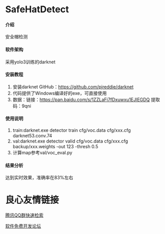 # SafeHatDetect

#### 介绍
安全帽检测

#### 软件架构
采用yolo3训练的darknet


#### 安装教程

1. 安装darknet GitHub：https://github.com/pjreddie/darknet
2. 代码提供了Windows编译好的exe，可直接使用
3. 数据：链接：https://pan.baidu.com/s/1ZZLaFi7fDxuwxu1EJlEGDQ 提取码：9qni 

#### 使用说明

1. train:darknet.exe detector train cfg/voc.data cfg/xxx.cfg darknet53.conv.74
2. val:darknet.exe detector valid cfg/voc.data cfg/xxx.cfg backup/xxx.weights -out 123 -thresh 0.5
3. 计算map参考val/voc_eval.py
#### 结果分析
达到实时效果，准确率在83%左右

 # 良心友情链接

[腾讯QQ群快速检索](http://u.720life.cn/s/8cf73f7c)

[软件免费开发论坛](http://u.720life.cn/s/bbb01dc0)